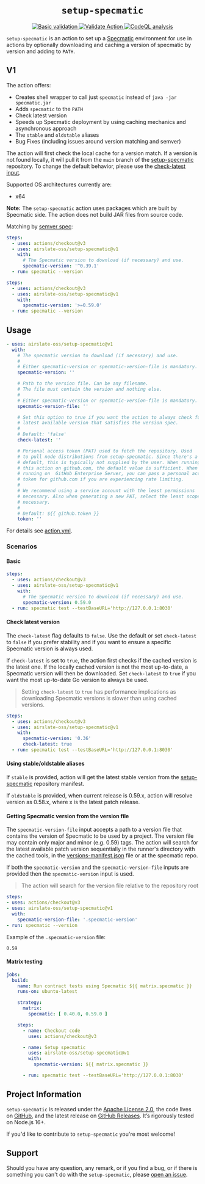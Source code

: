 <h1 align="center"><code>setup-specmatic</code></h1>
<p align="center">
  <a href="https://github.com/airslate-oss/setup-specmatic/actions/workflows/basic-validation.yml">
    <img alt="Basic validation" src="https://github.com/airslate-oss/setup-specmatic/actions/workflows/basic-validation.yml/badge.svg">
  </a>
  <a href="https://github.com/airslate-oss/setup-specmatic/actions/workflows/versions.yml">
    <img alt="Validate Action" src="https://github.com/airslate-oss/setup-specmatic/actions/workflows/versions.yml/badge.svg">
  </a>
  <a href="https://github.com/airslate-oss/setup-specmatic/actions/workflows/codeql-analysis.yml">
    <img alt="CodeQL analysis" src="https://github.com/airslate-oss/setup-specmatic/actions/workflows/codeql-analysis.yml/badge.svg">
  </a>
</p>

`setup-specmatic` is an action to set up a [Specmatic](https://specmatic.in) environment for use in actions by
optionally downloading and caching a version of specmatic by version and adding to `PATH`.

## V1

The action offers:

- Creates shell wrapper to call just `specmatic` instead of `java -jar specmatic.jar`
- Adds `specmatic` to the `PATH`
- Check latest version
- Speeds up Specmatic deployment by using caching mechanics and asynchronous approach
- The `stable` and `oldstable` aliases
- Bug Fixes (including issues around version matching and semver)

The action will first check the local cache for a version match.  If a version is not found locally, it will pull it from
the `main` branch of the [setup-specmatic](https://github.com/airslate-oss/setup-specmatic/blob/main/versions-manifest.json)
repository. To change the default behavior, please use the [check-latest input](#check-latest-version).

Supported OS architectures currently are:
- x64

**Note:** The `setup-specmatic` action uses packages which are built by Specmatic side.
The action does not build JAR files from source code.

Matching by [semver spec](https://github.com/npm/node-semver):

```yaml
steps:
  - uses: actions/checkout@v3
  - uses: airslate-oss/setup-specmatic@v1
    with:
      # The Specmatic version to download (if necessary) and use.
      specmatic-version: '^0.39.1'
  - run: specmatic --version
```

```yaml
steps:
  - uses: actions/checkout@v3
  - uses: airslate-oss/setup-specmatic@v1
    with:
      specmatic-version: '>=0.59.0'
  - run: specmatic --version
```

## Usage

```yaml
- uses: airslate-oss/setup-specmatic@v1
  with:
    # The specmatic version to download (if necessary) and use.
    #
    # Either specmatic-version or specmatic-version-file is mandatory.
    specmatic-version: ''

    # Path to the version file. Can be any filename.
    # The file must contain the version and nothing else.
    #
    # Either specmatic-version or specmatic-version-file is mandatory.
    specmatic-version-file: ''

    # Set this option to true if you want the action to always check for the
    # latest available version that satisfies the version spec.
    #
    # Default: 'false'
    check-latest: ''

    # Personal access token (PAT) used to fetch the repository. Used
    # to pull node distributions from setup-specmatic. Since there's a
    # default, this is typically not supplied by the user. When running
    # this action on github.com, the default value is sufficient. When
    # running on  GitHub Enterprise Server, you can pass a personal access
    # token for github.com if you are experiencing rate limiting.
    #
    # We recommend using a service account with the least permissions
    # necessary. Also when generating a new PAT, select the least scopes
    # necessary.
    #
    # Default: ${{ github.token }}
    token: ''
```

For details see [action.yml](https://github.com/airslate-oss/setup-specmatic/blob/main/action.yml).

### Scenarios

#### Basic

```yaml
steps:
  - uses: actions/checkout@v3
  - uses: airslate-oss/setup-specmatic@v1
    with:
      # The Specmatic version to download (if necessary) and use.
      specmatic-version: 0.59.0
  - run: specmatic test --testBaseURL='http://127.0.0.1:8030'
```

#### Check latest version

The `check-latest` flag defaults to `false`. Use the default or set `check-latest` to `false` if you prefer stability
and if you want to ensure a specific Specmatic version is always used.

If `check-latest` is set to `true`, the action first checks if the cached version is the latest one. If the locally
cached version is not the most up-to-date, a Specmatic version will then be downloaded. Set `check-latest` to `true`
if you want the most up-to-date Go version to always be used.

> Setting `check-latest` to `true` has performance implications as downloading Specmatic versions is slower than using cached versions.

```yaml
steps:
  - uses: actions/checkout@v3
  - uses: airslate-oss/setup-specmatic@v1
    with:
      specmatic-version: '0.36'
      check-latest: true
  - run: specmatic test --testBaseURL='http://127.0.0.1:8030'
```

#### Using stable/oldstable aliases

If `stable` is provided, action will get the latest stable version from the
[setup-specmatic](https://github.com/airslate-oss/setup-specmatic/blob/main/versions-manifest.json) repository manifest.

If `oldstable` is provided, when current release is 0.59.x, action will resolve version as 0.58.x, where x is the latest
patch release.

#### Getting Specmatic version from the version file

The `specmatic-version-file` input accepts a path to a version file that contains the version of Specmatic to be used by
a project. The version file may contain only major and minor (e.g. 0.59) tags. The action will search for the latest
available patch version sequentially in the runner's directory with the cached tools, in the
[versions-manifest.json](https://github.com/airslate-oss/setup-specmatic/blob/main/versions-manifest.json) file or
at the specmatic repo.

If both the `specmatic-version` and the `specmatic-version-file` inputs are provided then the `specmatic-version` input
is used.
> The action will search for the version file relative to the repository root

```yaml
steps:
- uses: actions/checkout@v3
- uses: airslate-oss/setup-specmatic@v1
  with:
    specmatic-version-file: '.specmatic-version'
- run: specmatic --version
```

Example of the `.specmatic-version` file:
```
0.59
```

#### Matrix testing

```yaml
jobs:
  build:
    name: Run contract tests using Specmatic ${{ matrix.specmatic }}
    runs-on: ubuntu-latest

    strategy:
      matrix:
        specmatic: [ 0.40.0, 0.59.0 ]

    steps:
      - name: Checkout code
        uses: actions/checkout@v3

      - name: Setup specmatic
        uses: airslate-oss/setup-specmatic@v1
        with:
          specmatic-version: ${{ matrix.specmatic }}

      - run: specmatic test --testBaseURL='http://127.0.0.1:8030'
```

## Project Information

`setup-specmatic` is released under the [Apache License 2.0](https://choosealicense.com/licenses/apache-2.0/),
the code lives on [GitHub](https://github.com/airslate-oss/python-airslate), and the latest release on
[GitHub Releases](https://github.com/airslate-oss/setup-specmatic/releases). It’s rigorously tested on Node.js 16+.

If you'd like to contribute to `setup-specmatic` you're most welcome!

## Support

Should you have any question, any remark, or if you find a bug, or if there is something you can't do with the
`setup-specmatic`, please [open an issue](https://github.com/airslate-oss/setup-specmatic/issues).
